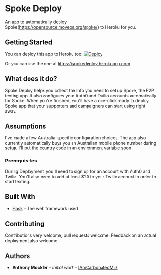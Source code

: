 # Spoke Deploy

An app to automatically deploy Spoke(https://opensource.moveon.org/spoke/) to Heroku for you.

## Getting Started

You can deploy this app to Heroku too:
[![Deploy](https://www.herokucdn.com/deploy/button.svg)](https://heroku.com/deploy)

Or you can use the one at https://spokedeploy.herokuapp.com

## What does it do?

Spoke Deploy helps you collect the info you need to set up Spoke, the P2P texting app. It also configures your Auth0 and Twilio accounts automatically for Spoke. 
When you're finished, you'll have a one-click ready to deploy Spoke app that your supporters and campaigners can start using right away.


## Assumptions

I've made a few Australia-specific configuration choices. The app also currently automatically buys you an Australian mobile phone number during setup. I'll put the country code in an environment variable soon
### Prerequisites

During Deployment, you'll need to sign up for an account with Auth0 and Twilio. You'll also need to add at least $20 to your Twilio account in order to start texting.

## Built With

* [Flask](http://flask.pocoo.org) - The web framework used


## Contributing

Contributions very welcome, pull requests welcome. Feedback on an actual deployment also welcome

## Authors

* **Anthony Mockler** - *Initial work* - [IAmCarbonatedMilk](https://iamcarbonatedmilk.com)